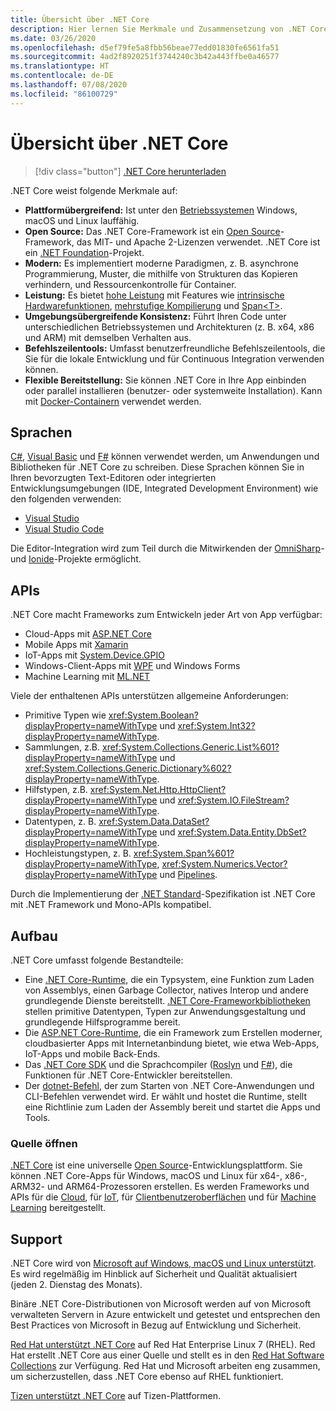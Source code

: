 ```yaml
---
title: Übersicht über .NET Core
description: Hier lernen Sie Merkmale und Zusammensetzung von .NET Core kennen und vergleichen .NET Core mit anderen .NET-Implementierungen.
ms.date: 03/26/2020
ms.openlocfilehash: d5ef79fe5a8fbb56beae77edd01830fe6561fa51
ms.sourcegitcommit: 4ad2f8920251f3744240c3b42a443ffbe0a46577
ms.translationtype: HT
ms.contentlocale: de-DE
ms.lasthandoff: 07/08/2020
ms.locfileid: "86100729"
---
```

# <a name="net-core-overview"></a>Übersicht über .NET Core

> [!div class="button"]
> [.NET Core herunterladen](https://dotnet.microsoft.com/download)

.NET Core weist folgende Merkmale auf:

- **Plattformübergreifend:** Ist unter den [Betriebssystemen](https://github.com/dotnet/core/blob/master/os-lifecycle-policy.md) Windows, macOS und Linux lauffähig.
- **Open Source:** Das .NET Core-Framework ist ein [Open Source](https://github.com/dotnet/core)-Framework, das MIT- und Apache 2-Lizenzen verwendet. .NET Core ist ein [.NET Foundation](https://dotnetfoundation.org/)-Projekt.
- **Modern:** Es implementiert moderne Paradigmen, z. B. asynchrone Programmierung, Muster, die mithilfe von Strukturen das Kopieren verhindern, und Ressourcenkontrolle für Container.
- **Leistung:**  Es bietet [hohe Leistung](https://devblogs.microsoft.com/dotnet/performance-improvements-in-net-core-3-0/) mit Features wie [intrinsische Hardwarefunktionen](https://devblogs.microsoft.com/dotnet/hardware-intrinsics-in-net-core/), [mehrstufige Kompilierung](https://github.com/dotnet/coreclr/blob/master/Documentation/design-docs/tiered-compilation.md) und [Span\<T>](../standard/memory-and-spans/index.md).
- **Umgebungsübergreifende Konsistenz:** Führt Ihren Code unter unterschiedlichen Betriebssystemen und Architekturen (z. B. x64, x86 und ARM) mit demselben Verhalten aus.
- **Befehlszeilentools:**  Umfasst benutzerfreundliche Befehlszeilentools, die Sie für die lokale Entwicklung und für Continuous Integration verwenden können.
- **Flexible Bereitstellung:** Sie können .NET Core in Ihre App einbinden oder parallel installieren (benutzer- oder systemweite Installation). Kann mit [Docker-Containern](docker/introduction.md) verwendet werden.

## <a name="languages"></a>Sprachen

[C#](../csharp/index.yml), [Visual Basic](../visual-basic/index.yml) und [F#](../fsharp/index.yml) können verwendet werden, um Anwendungen und Bibliotheken für .NET Core zu schreiben. Diese Sprachen können Sie in Ihren bevorzugten Text-Editoren oder integrierten Entwicklungsumgebungen (IDE, Integrated Development Environment) wie den folgenden verwenden:

- [Visual Studio](https://visualstudio.microsoft.com/vs/?utm_medium=microsoft&utm_source=docs.microsoft.com&utm_campaign=inline+link)
- [Visual Studio Code](https://code.visualstudio.com/download)

Die Editor-Integration wird zum Teil durch die Mitwirkenden der [OmniSharp](https://www.omnisharp.net/)- und [Ionide](https://ionide.io)-Projekte ermöglicht.

## <a name="apis"></a>APIs

.NET Core macht Frameworks zum Entwickeln jeder Art von App verfügbar:

* Cloud-Apps mit [ASP.NET Core](/aspnet/core/)
* Mobile Apps mit [Xamarin](/xamarin)
* IoT-Apps mit [System.Device.GPIO](https://docs.microsoft.com/archive/msdn-magazine/2019/august/net-core-cross-platform-iot-programming-with-net-core-3-0)
* Windows-Client-Apps mit [WPF](../desktop-wpf/overview/index.md) und Windows Forms
* Machine Learning mit [ML.NET](../machine-learning/index.yml)

Viele der enthaltenen APIs unterstützen allgemeine Anforderungen:

- Primitive Typen wie <xref:System.Boolean?displayProperty=nameWithType> und <xref:System.Int32?displayProperty=nameWithType>.
- Sammlungen, z.B. <xref:System.Collections.Generic.List%601?displayProperty=nameWithType> und <xref:System.Collections.Generic.Dictionary%602?displayProperty=nameWithType>.
- Hilfstypen, z.B. <xref:System.Net.Http.HttpClient?displayProperty=nameWithType> und <xref:System.IO.FileStream?displayProperty=nameWithType>.
- Datentypen, z. B. <xref:System.Data.DataSet?displayProperty=nameWithType> und <xref:System.Data.Entity.DbSet?displayProperty=nameWithType>.
- Hochleistungstypen, z. B. <xref:System.Span%601?displayProperty=nameWithType>, <xref:System.Numerics.Vector?displayProperty=nameWithType> und [Pipelines](../standard/io/pipelines.md).

Durch die Implementierung der [.NET Standard](../standard/net-standard.md)-Spezifikation ist .NET Core mit .NET Framework und Mono-APIs kompatibel.

## <a name="composition"></a>Aufbau

.NET Core umfasst folgende Bestandteile:

- Eine [.NET Core-Runtime](https://github.com/dotnet/runtime/tree/master/src/coreclr), die ein Typsystem, eine Funktion zum Laden von Assemblys, einen Garbage Collector, natives Interop und andere grundlegende Dienste bereitstellt. [.NET Core-Frameworkbibliotheken](https://github.com/dotnet/runtime/tree/master/src/libraries) stellen primitive Datentypen, Typen zur Anwendungsgestaltung und grundlegende Hilfsprogramme bereit.
- Die [ASP.NET Core-Runtime](https://github.com/dotnet/aspnetcore), die ein Framework zum Erstellen moderner, cloudbasierter Apps mit Internetanbindung bietet, wie etwa Web-Apps, IoT-Apps und mobile Back-Ends.
- Das [.NET Core SDK](https://github.com/dotnet/sdk) und die Sprachcompiler ([Roslyn](https://github.com/dotnet/roslyn) und [F#](https://github.com/microsoft/visualfsharp)), die Funktionen für .NET Core-Entwickler bereitstellen.
- Der [dotnet-Befehl](./tools/dotnet.md), der zum Starten von .NET Core-Anwendungen und CLI-Befehlen verwendet wird. Er wählt und hostet die Runtime, stellt eine Richtlinie zum Laden der Assembly bereit und startet die Apps und Tools.

### <a name="open-source"></a>Quelle öffnen

[.NET Core](about.md) ist eine universelle [Open Source](https://github.com/dotnet/runtime/blob/master/LICENSE.TXT)-Entwicklungsplattform. Sie können .NET Core-Apps für Windows, macOS und Linux für x64-, x86-, ARM32- und ARM64-Prozessoren erstellen. Es werden Frameworks und APIs für die [Cloud](/aspnet/core/), für [IoT](https://docs.microsoft.com/archive/msdn-magazine/2019/august/net-core-cross-platform-iot-programming-with-net-core-3-0), für [Clientbenutzeroberflächen](../desktop-wpf/overview/index.md) und für [Machine Learning](../machine-learning/index.yml) bereitgestellt.

## <a name="support"></a>Support

.NET Core wird von [Microsoft auf Windows, macOS und Linux unterstützt](https://dotnet.microsoft.com/platform/support/policy). Es wird regelmäßig im Hinblick auf Sicherheit und Qualität aktualisiert (jeden 2. Dienstag des Monats).

Binäre .NET Core-Distributionen von Microsoft werden auf von Microsoft verwalteten Servern in Azure entwickelt und getestet und entsprechen den Best Practices von Microsoft in Bezug auf Entwicklung und Sicherheit.

[Red Hat unterstützt .NET Core](https://developers.redhat.com/topics/dotnet/) auf Red Hat Enterprise Linux 7 (RHEL). Red Hat erstellt .NET Core aus einer Quelle und stellt es in den [Red Hat Software Collections](https://developers.redhat.com/products/softwarecollections/overview/) zur Verfügung. Red Hat und Microsoft arbeiten eng zusammen, um sicherzustellen, dass .NET Core ebenso auf RHEL funktioniert.

[Tizen unterstützt .NET Core](https://developer.tizen.org/development/training/.net-application) auf Tizen-Plattformen.
